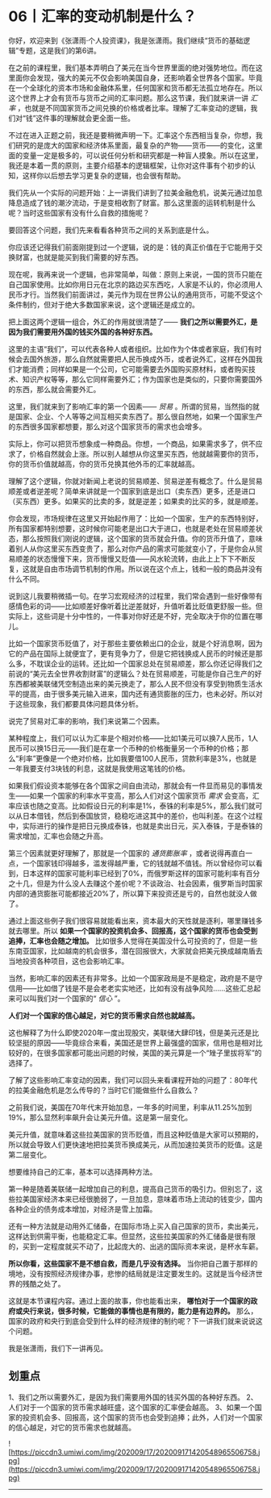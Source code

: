# 06丨汇率的变动机制是什么？

你好，欢迎来到《张潇雨·个人投资课》，我是张潇雨。我们继续“货币的基础逻辑”专题，这是我们的第6讲。

在之前的课程里，我们基本弄明白了美元在当今世界里面的绝对强势地位。而在这里面你会发现，强大的美元不仅会影响美国自身，还影响着全世界各个国家。毕竟在一个全球化的资本市场和金融体系里，任何国家和货币都无法孤立地存在。所以这个世界上才会有货币与货币之间的汇率问题。那么这节课，我们就来讲一讲 *汇率* ，也就是不同国家货币之间兑换的价格或者比率。理解了汇率变动的逻辑，我们对“钱”这件事的理解就会更全面一些。

不过在进入正题之前，我还是要稍微声明一下。汇率这个东西相当复杂，你想，我们研究的是庞大的国家和经济体系里面，最复杂的产物——货币——的变化，这里面的变量一定是极多的，可以说任何分析和研究都是一种盲人摸象。所以在这里，我还是本着一贯的原则，主要介绍基本的逻辑框架，让你对这件事有个初步的认知，这样你以后想去学习更复杂的逻辑，也会很有帮助。

我们先从一个实际的问题开始：上一讲我们讲到了拉美金融危机，说美元通过加息降息造成了钱的潮汐流动，于是变相收割了财富。那么这里面的运转机制是什么呢？当时这些国家有没有什么自救的措施呢？

要回答这个问题，我们先来看看各种货币之间的关系到底是什么。

你应该还记得我们前面刚提到过一个逻辑，说的是：钱的真正价值在于它能用于交换财富，也就是能买到我们需要的好东西。

现在呢，我再来说一个逻辑，也非常简单，叫做：原则上来说，一国的货币只能在自己国家使用。比如你用日元在北京的路边买东西吃，人家是不认的，你必须用人民币才行。当然我们前面讲过，美元作为现在世界公认的通用货币，可能不受这个条件制约，但对于绝大多数国家来说，这个逻辑还是成立的。

把上面这两个逻辑一组合，外汇的作用就很清楚了—— **我们之所以需要外汇，是因为我们需要用外国的钱买外国的各种好东西。**

这里的主语“我们”，可以代表各种人或者组织。比如作为个体或者家庭，我们有时候会去国外旅游，那么自然就需要把人民币换成外币，或者说外汇，这样在外国我们才能消费；同样如果是一个公司，它可能需要去外国购买原材料，或者购买技术、知识产权等等，那么它同样需要外汇；作为国家也是类似的，只要你需要国外的东西，那么就会需要外汇。

这里，我们就来到了影响汇率的第一个因素—— *贸易* 。所谓的贸易，当然指的就是国家、企业、个人等等之间互相买卖东西了。那么很自然地，如果一个国家生产的东西很多国家都想要，那么对这个国家货币的需求也会增多。

实际上，你可以把货币想象成一种商品。你想，一个商品，如果需求多了，供不应求了，价格自然就会上涨。所以别人越想从你这里买东西，他就越需要你的货币，你的货币价值就越高，你的货币兑换其他外币的汇率就越高。

理解了这个逻辑，你就对新闻上老说的贸易顺差、贸易逆差有概念了。什么是贸易顺差或者逆差呢？简单来讲就是一个国家到底是出口（卖东西）更多，还是进口（买东西）更多。如果买的比卖的多，就是逆差；如果卖的比买的多，就是顺差。

你会发现，市场规律在这里又开始起作用了：比如一个国家，生产的东西特别好，所有国家都特别想要，这时候你可能老是出口大于进口，也就是老处在贸易顺差状态，那么按照我们刚说的逻辑，这个国家的货币就会升值。你的货币升值了，意味着别人从你这里买东西变贵了，那么对你产品的需求可能就变小了，于是你会从贸易顺差的状态慢慢下来，货币慢慢又贬值——风水轮流转，由此上上下下不断反复，这就是自由市场调节机制的作用。所以说在这个点上，钱和一般的商品并没有什么不同。

说到这儿我要稍微插一句。在学习宏观经济的过程里，我们常会遇到一些好像带有感情色彩的词——比如顺差好像听着比逆差就好，升值听着比贬值更舒服一些。但实际上，这些词是十分中性的，一件事对你好还是不好，完全取决于你的位置在哪儿。

比如一个国家货币贬值了，对于那些主要依赖出口的企业，就是个好消息啊，因为它的产品在国际上就便宜了，更有竞争力了，但是它把钱换成人民币的时候还是那么多，不耽误企业的运转。还比如一个国家总处在贸易顺差，那么你还记得我们之前说的“美元去全世界收割财富”的逻辑么？处在贸易顺差，可能是你自己生产的好东西都被美联储凭空制造出来的美元换走了，那么人民不但没有享受到物质生活水平的提高，由于很多美元输入进来，国内还有通货膨胀的压力，也未必好。所以对于这些现象，我们都要具体问题具体分析。

说完了贸易对汇率的影响，我们来说第二个因素。

某种程度上，我们可以认为汇率是个相对价格——比如1美元可以换7人民币，1人民币可以换15日元——我们是在拿一个币种的价格衡量另一个币种的价格；那么“利率”更像是一个绝对价格，比如我要借100人民币，贷款利率是3%，也就是一年我要支付3块钱的利息，这就是我使用这笔钱的价格。

如果我们假设资本能够在各个国家之间自由流动，那就会有一件显而易见的事情发生——如果一个国家的利率水平变高，那么人们对这个国家货币 *需求* 会变高，汇率应该也随之变高。比如假设日元的利率是1%，泰铢的利率是5%，那么我们就可以从日本借钱，然后到泰国放贷，稳稳吃进这其中的差价，也叫利差。在这个过程中，实际进行的操作是把日元换成泰铢，也就是卖出日元，买入泰铢，于是泰铢的需求增加，汇率也会随之升高。

第三个因素就更好理解了，那就是一个国家的 *通货膨胀率* ，或者说得再直白一点，一个国家钱印得越多，滥发得越严重，它的钱就越不值钱。所以曾经你可以看到，日本这样的国家可能利率已经到了0%，而俄罗斯这样的国家可能利率有百分之十几，但是为什么没人去赚这个差价呢？不谈政治、社会因素，俄罗斯当时国家内部的通货膨胀可能都接近20%了，所以算下来投资还是亏的，自然也就没人做了。

通过上面这些例子我们很容易就能看出来，资本最大的天性就是逐利，哪里赚钱多就去哪里。所以 **如果一个国家的投资机会多、回报高，这个国家的货币也会受到追捧，汇率也会随之增加。** 比如很多人觉得在美国没什么可投资的了，但是一些东南亚国家，比如越南的机会很多，潜在回报很大，大家就会把美元换成越南盾去当地投资各种项目，这也会影响汇率。

当然，影响汇率的因素还有非常多。比如一个国家政局是不是稳定，政府是不是守信用——比如借了钱是不是会老老实实地还，比如有没有战争风险……这些汇总起来可以叫我们对一个国家的“ *信心* ”。

 **人们对一个国家的信心越足，对它的货币需求自然也就越高。**

这也解释了为什么即使2020年一度出现股灾，美联储大肆印钱，但是美元还是比较坚挺的原因——毕竟综合来看，美国还是世界上最强盛的国家，信用也是相对比较好的，在很多国家都可能出问题的时候，美国的美元算是一个“矬子里拔将军”的选择了。

了解了这些影响汇率变动的因素，我们可以回头来看课程开始的问题了：80年代的拉美金融危机是怎么传导的？当时它们能做些什么自救么？

之前我们说，美国在70年代末开始加息，一年多的时间里，利率从11.25%加到19%，那么显然利率飙升会让美元升值。这是第一层变化。

美元升值，就意味着这些拉美国家的货币贬值，而且这种贬值是大家可以预期的，所以就会导致人们更快速地把拉美货币换成美元，从而加速拉美货币的贬值。这是第二层变化。

想要维持自己的汇率，基本可以选择两种方法。

第一种是随着美联储一起增加自己的利息，提高自己货币的吸引力。但别忘了，这些拉美国家经济本来已经很脆弱了，一旦加息，意味着市场上流动的钱变少，国内各种企业的债务成本增加，对经济是雪上加霜。

还有一种方法就是动用外汇储备，在国际市场上买入自己国家的货币，卖出美元，这样达到供需平衡，也能稳定汇率。但显然，这些拉美国家的外汇储备是很有限的，买到一定程度就买不动了，比起庞大的、出逃的国际资本来说，是杯水车薪。

 **所以你看，这些国家不是不想自救，而是几乎没有选择。** 当你把自己置于那样的境地，没有按照经济规律办事，悲惨的结局就是注定要发生的。这就是当今经济世界的残酷之处了。

这就是本节课程内容。通过上面的故事，你也能看出来， **哪怕对于一个国家的政府或央行来说，很多时候，它能做的事情也是有限的，能力是有边界的。** 那么，国家的政府和央行到底会受到什么样的经济规律的制约呢？下一讲我们就来说说这个问题。

我是张潇雨，我们下一讲再见。

## 划重点

1、我们之所以需要外汇，是因为我们需要用外国的钱买外国的各种好东西。
2、人们对于一个国家的货币需求越旺盛，这个国家的汇率便会越高。
3、如果一个国家的投资机会多、回报高，这个国家的货币也会受到追捧；此外，人们对一个国家的信心越足，对它的货币需求也就越高。

![https://piccdn3.umiwi.com/img/202009/17/202009171420548965506758.jpg](https://piccdn3.umiwi.com/img/202009/17/202009171420548965506758.jpg)

---
